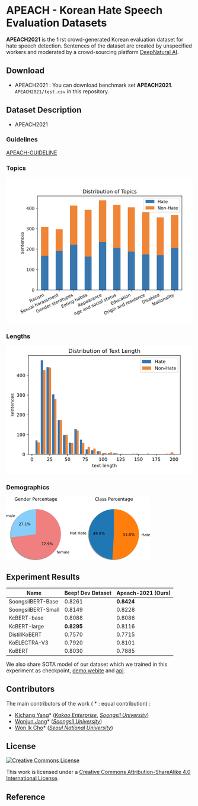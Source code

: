 # APEACH - Korean Hate Speech Evaluation Datasets

**APEACH2021** is the first crowd-generated Korean evaluation dataset for hate speech detection. Sentences of the dataset are created by unspecified workers and moderated by a crowd-sourcing platform [DeepNatural AI](https://www.deepnatural.ai/).

## Download

- APEACH2021 : You can download benchmark set **APEACH2021**.  `APEACH2021/test.csv`  in this repository.

## Dataset Description

- APEACH2021

### Guidelines

[APEACH-GUIDELINE](https://docs.google.com/document/d/1XqJ5E-OXK3ULX9WCbc10Bj0k9vTfJqQ6E7D2QHP9DWU/edit?usp=drivesdk)

### Topics

![](resource/dist_topics.png)

### Lengths

![](resource/dist_lengths.png)

### Demographics

![resource/figure7.png](resource/figure7.png)


## Experiment Results

| Name               | Beep! Dev Dataset | Apeach-2021 (Ours) |
| ------------------ | ----------------- | ------------------ |
| SoongsilBERT-Base | 0.8261 | **0.8424** |
| SoongsilBERT-Small | 0.8149            | 0.8228 |
| KcBERT-base        | 0.8088 | 0.8086 |
| KcBERT-large       | **0.8295** | 0.8116 |
| DistillKoBERT | 0.7570 | 0.7715 |
| KoELECTRA-V3       | 0.7920 | 0.8101 |
| KoBERT             | 0.8030 | 0.7885 |

We also share SOTA model of our dataset which we trained in this experiment as checkpoint, [demo webite](https://master-soongsil-bert-base-beep-deploy-jason9693.endpoint.ainize.ai) and [api](https://github.com/jason9693/SoongsilBERT-base-beep-deploy).

## Contributors

The main contributors of the work ( * : equal contribution) : 

- [Kichang Yang](https://github.com/jason9693)* ([*Kakao Enterprise*](https://www.kakaoenterprise.com/), [*Soongsil University*](https://eng.ssu.ac.kr))
- [Wonjun Jang](https://github.com/strutive07)* ([*Soongsil University*](https://eng.ssu.ac.kr))
- [Won Ik Cho](https://github.com/warnikchow)* ([*Seoul National University*](https://en.snu.ac.kr/index.html))

## License

<a rel="license" href="http://creativecommons.org/licenses/by-sa/4.0/"><img alt="Creative Commons License" style="border-width:0" src="https://i.creativecommons.org/l/by-sa/4.0/88x31.png" /></a><br />

This work is licensed under a [Creative Commons Attribution-ShareAlike 4.0 International License](http://creativecommons.org/licenses/by-sa/4.0/).

## Reference